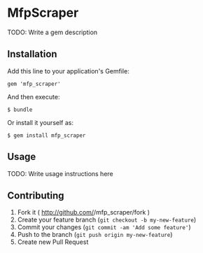 # MfpScraper

TODO: Write a gem description

## Installation

Add this line to your application's Gemfile:

    gem 'mfp_scraper'

And then execute:

    $ bundle

Or install it yourself as:

    $ gem install mfp_scraper

## Usage

TODO: Write usage instructions here

## Contributing

1. Fork it ( http://github.com/<my-github-username>/mfp_scraper/fork )
2. Create your feature branch (`git checkout -b my-new-feature`)
3. Commit your changes (`git commit -am 'Add some feature'`)
4. Push to the branch (`git push origin my-new-feature`)
5. Create new Pull Request
